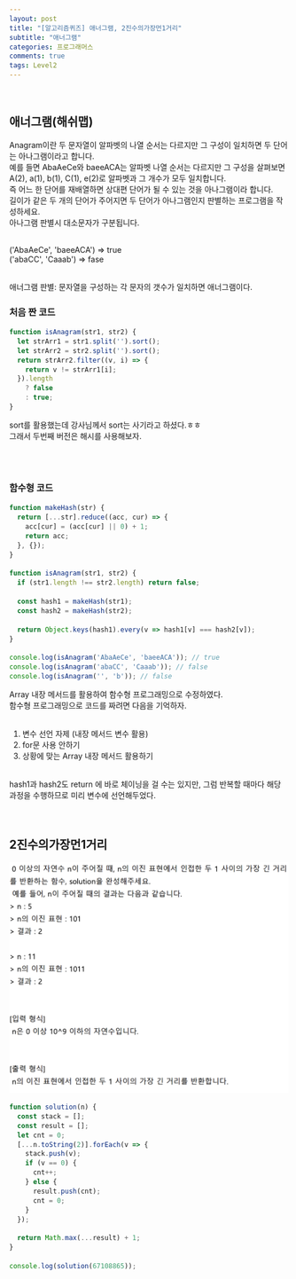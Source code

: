 ```yaml
---
layout: post
title: "[알고리즘퀴즈] 애너그램, 2진수의가장먼1거리"
subtitle: "애너그램"
categories: 프로그래머스
comments: true
tags: Level2
---
```


<br>

## 애너그램(해쉬맵)

Anagram이란 두 문자열이 알파벳의 나열 순서는 다르지만 그 구성이 일치하면 두 단어는 아나그램이라고 합니다.<br>
예를 들면 AbaAeCe와 baeeACA는 알파벳 나열 순서는 다르지만 그 구성을 살펴보면 A(2), a(1), b(1), C(1), e(2)로 알파벳과 그 개수가 모두 일치합니다.<br>
즉 어느 한 단어를 재배열하면 상대편 단어가 될 수 있는 것을 아나그램이라 합니다.<br>
길이가 같은 두 개의 단어가 주어지면 두 단어가 아나그램인지 판별하는 프로그램을 작성하세요.<br>
아나그램 판별시 대소문자가 구분됩니다.<br><br>

('AbaAeCe', 'baeeACA') => true<br>
('abaCC', 'Caaab') => fase<br><br>

애너그램 판별: 문자열을 구성하는 각 문자의 갯수가 일치하면 애너그램이다.<br>

### 처음 짠 코드

```js
function isAnagram(str1, str2) {
  let strArr1 = str1.split('').sort();
  let strArr2 = str2.split('').sort();
  return strArr2.filter((v, i) => {
    return v != strArr1[i];
  }).length
    ? false
    : true;
}

```

sort를 활용했는데 강사님께서 sort는 사기라고 하셨다.ㅎㅎ<br>
그래서 두번째 버전은 해시를 사용해보자.<br>

<br><br>

### 함수형 코드

```js
function makeHash(str) {
  return [...str].reduce((acc, cur) => {
    acc[cur] = (acc[cur] || 0) + 1;
    return acc;
  }, {});
}

function isAnagram(str1, str2) {
  if (str1.length !== str2.length) return false;

  const hash1 = makeHash(str1);
  const hash2 = makeHash(str2);

  return Object.keys(hash1).every(v => hash1[v] === hash2[v]);
}

console.log(isAnagram('AbaAeCe', 'baeeACA')); // true
console.log(isAnagram('abaCC', 'Caaab')); // false
console.log(isAnagram('', 'b')); // false

```

Array 내장 메서드를 활용하여 함수형 프로그래밍으로 수정하였다.<br>
함수형 프로그래밍으로 코드를 짜려면 다음을 기억하자.<br><br>

1. 변수 선언 자제 (내장 메서드 변수 활용)
2. for문 사용 안하기
3. 상황에 맞는 Array 내장 메서드 활용하기

<br>
hash1과 hash2도 return 에 바로 체이닝을 걸 수는 있지만, 그럼 반복할 때마다 해당 과정을 수행하므로 미리 변수에 선언해두었다.<br>
<br><br>


## 2진수의가장먼1거리

![2진수의가장먼1](/assets/img/study/2진수의가장먼1.png)<br>

```js
function solution(n) {
  const stack = [];
  const result = [];
  let cnt = 0;
  [...n.toString(2)].forEach(v => {
    stack.push(v);
    if (v == 0) {
      cnt++;
    } else {
      result.push(cnt);
      cnt = 0;
    }
  });

  return Math.max(...result) + 1;
}

console.log(solution(67108865));
```